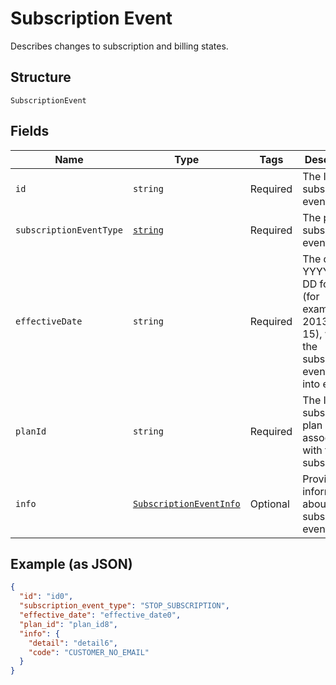 
# Subscription Event

Describes changes to subscription and billing states.

## Structure

`SubscriptionEvent`

## Fields

| Name | Type | Tags | Description |
|  --- | --- | --- | --- |
| `id` | `string` | Required | The ID of the subscription event. |
| `subscriptionEventType` | [`string`](/doc/models/subscription-event-subscription-event-type.md) | Required | The possible subscription event types. |
| `effectiveDate` | `string` | Required | The date, in YYYY-MM-DD format (for<br>example, 2013-01-15), when the subscription event went into effect. |
| `planId` | `string` | Required | The ID of the subscription plan associated with the subscription. |
| `info` | [`SubscriptionEventInfo`](/doc/models/subscription-event-info.md) | Optional | Provides information about the subscription event. |

## Example (as JSON)

```json
{
  "id": "id0",
  "subscription_event_type": "STOP_SUBSCRIPTION",
  "effective_date": "effective_date0",
  "plan_id": "plan_id8",
  "info": {
    "detail": "detail6",
    "code": "CUSTOMER_NO_EMAIL"
  }
}
```

